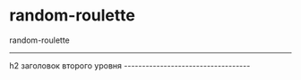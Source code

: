 # random-roulette
random-roulette
<hr>
h2 заголовок второго уровня
-----------------------------------
